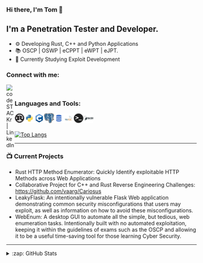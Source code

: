 ### Hi there, I'm Tom 👋


## I'm a Penetration Tester and Developer.

- ⚙️ Developing Rust, C++ and Python Applications
- 📚 OSCP | OSWP | eCPPT | eWPT | eJPT.
- 🥅 Currently Studying Exploit Development


### Connect with me:

[<img align="left" alt="codeSTACKr | LinkedIn" width="22px" src="https://cdn.jsdelivr.net/npm/simple-icons@v3/icons/linkedin.svg" />][linkedin]


<br />


### Languages and Tools:

<img align="left" alt="Rust" width="26px" src="https://raw.githubusercontent.com/github/explore/80688e429a7d4ef2fca1e82350fe8e3517d3494d/topics/rust/rust.png" />
<img align="left" alt="Python" width="26px" src="https://raw.githubusercontent.com/github/explore/80688e429a7d4ef2fca1e82350fe8e3517d3494d/topics/python/python.png" />
<img align="left" alt="C" width="26px" src="https://raw.githubusercontent.com/github/explore/80688e429a7d4ef2fca1e82350fe8e3517d3494d/topics/c/c.png" />
<img align="left" alt="postgresql" width="26px" src="https://raw.githubusercontent.com/github/explore/80688e429a7d4ef2fca1e82350fe8e3517d3494d/topics/postgresql/postgresql.png" />
<img align="left" alt="SQL" width="26px" src="https://raw.githubusercontent.com/github/explore/80688e429a7d4ef2fca1e82350fe8e3517d3494d/topics/sql/sql.png" />
<img align="left" alt="MySQL" width="26px" src="https://raw.githubusercontent.com/github/explore/80688e429a7d4ef2fca1e82350fe8e3517d3494d/topics/mysql/mysql.png" />
<img align="left" alt="Terminal" width="26px" src="https://raw.githubusercontent.com/github/explore/80688e429a7d4ef2fca1e82350fe8e3517d3494d/topics/terminal/terminal.png" />
<img align="left" alt="Git" width="26px" src="https://raw.githubusercontent.com/github/explore/80688e429a7d4ef2fca1e82350fe8e3517d3494d/topics/bash/bash.png" />

<br />
<br />


[![Top Langs](https://github-readme-stats.vercel.app/api/top-langs/?username=ayodub)](https://github.com/anuraghazra/github-readme-stats)






---

### 📺 Current Projects

<!-- Project:START -->
- Rust HTTP Method Enumerator: Quickly Identify exploitable HTTP Methods across Web Applications
- Collaborative Project for C++ and Rust Reverse Engineering Challenges: https://github.com/vaarg/Cariosus
- LeakyFlask: An intentionally vulnerable Flask Web application demonstrating common security misconfigurations that users may exploit, as well as information on how to avoid these misconfigurations.
- WebEnum: A desktop GUI to automate all the simple, but tedious, web enumeration tasks. Intentionally built with no automated exploitation, keeping it within the guidelines of exams such as the OSCP and allowing it to be a useful time-saving tool for those learning Cyber Security.

<!-- Project:END -->

---

<details>
  <summary>:zap: GitHub Stats</summary>

  <img align="left" alt="Ayodub's GitHub Stats" width="400px" src="https://github-readme-stats.vercel.app/api?username=Ayodub&show_icons=true&hide_border=true" />

</details>




[linkedin]: https://www.linkedin.com/in/thomas-crossman-383509175/
